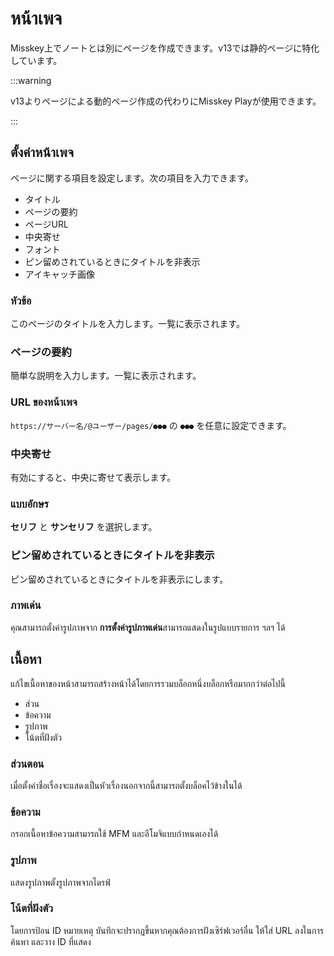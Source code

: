 # หน้าเพจ

Misskey上でノートとは別にページを作成できます。v13では静的ページに特化しています。

:::warning

v13よりページによる動的ページ作成の代わりにMisskey Playが使用できます。

:::

## ตั้งค่าหน้าเพจ

ページに関する項目を設定します。次の項目を入力できます。

- タイトル
- ページの要約
- ページURL
- 中央寄せ
- フォント
- ピン留めされているときにタイトルを非表示
- アイキャッチ画像

### หัวข้อ

このページのタイトルを入力します。一覧に表示されます。

### ページの要約

簡単な説明を入力します。一覧に表示されます。

### URL ของหน้าเพจ

`https://サーバー名/@ユーザー/pages/●●●` の `●●●` を任意に設定できます。

### 中央寄せ

有効にすると、中央に寄せて表示します。

### แบบอักษร

**セリフ** と **サンセリフ** を選択します。

### ピン留めされているときにタイトルを非表示

ピン留めされているときにタイトルを非表示にします。

### ภาพเด่น

คุณสามารถตั้งค่ารูปภาพจาก **การตั้งค่ารูปภาพเด่น**สามารถแสดงในรูปแบบรายการ ฯลฯ ได้

## เนื้อหา

แก้ไขเนื้อหาของหน้าสามารถสร้างหน้าได้โดยการรวมบล็อกหนึ่งบล็อกหรือมากกว่าต่อไปนี้

- ส่วน
- ข้อความ
- รูปภาพ
- โน้ตที่ฝังตัว

### ส่วนตอน

เมื่อตั้งค่าชื่อเรื่องจะแสดงเป็นหัวเรื่องนอกจากนี้สามารถตั้งบล็อคไว้ข้างในได้

### ข้อความ

กรอกเนื้อหาข้อความสามารถใช้ MFM และอีโมจิแบบกำหนดเองได้

### รูปภาพ

แสดงรูปภาพตั้งรูปภาพจากไดรฟ์

### โน้ตที่ฝังตัว

โดยการป้อน ID หมายเหตุ บันทึกจะปรากฏขึ้นหากคุณต้องการฝังเซิร์ฟเวอร์อื่น ให้ใส่ URL ลงในการค้นหา และวาง ID ที่แสดง
